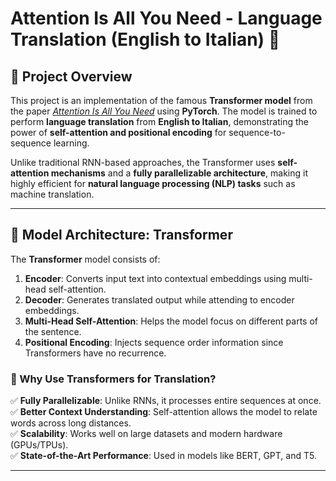 # **Attention Is All You Need - Language Translation (English to Italian)** 🚀

## **📌 Project Overview**
This project is an implementation of the famous **Transformer model** from the paper [*Attention Is All You Need*](https://arxiv.org/abs/1706.03762) using **PyTorch**. The model is trained to perform **language translation** from **English to Italian**, demonstrating the power of **self-attention and positional encoding** for sequence-to-sequence learning.

Unlike traditional RNN-based approaches, the Transformer uses **self-attention mechanisms** and a **fully parallelizable architecture**, making it highly efficient for **natural language processing (NLP) tasks** such as machine translation.

---

## **🧠 Model Architecture: Transformer**
The **Transformer** model consists of:
1. **Encoder**: Converts input text into contextual embeddings using multi-head self-attention.
2. **Decoder**: Generates translated output while attending to encoder embeddings.
3. **Multi-Head Self-Attention**: Helps the model focus on different parts of the sentence.
4. **Positional Encoding**: Injects sequence order information since Transformers have no recurrence.

### **📌 Why Use Transformers for Translation?**
✅ **Fully Parallelizable**: Unlike RNNs, it processes entire sequences at once.  
✅ **Better Context Understanding**: Self-attention allows the model to relate words across long distances.  
✅ **Scalability**: Works well on large datasets and modern hardware (GPUs/TPUs).  
✅ **State-of-the-Art Performance**: Used in models like BERT, GPT, and T5.

---
